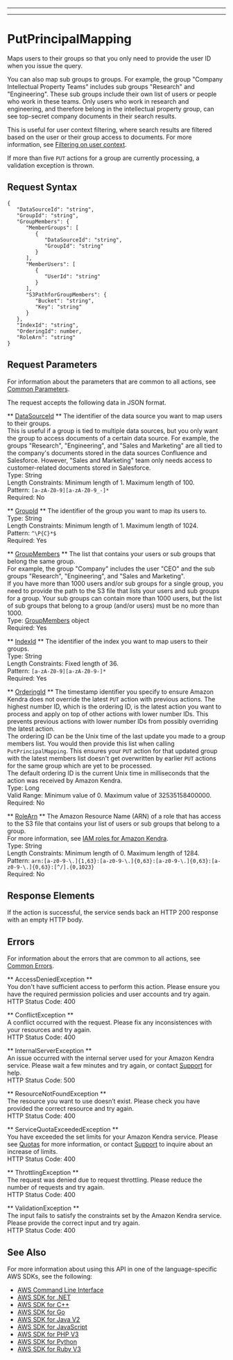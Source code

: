 --------

--------

# PutPrincipalMapping<a name="API_PutPrincipalMapping"></a>

Maps users to their groups so that you only need to provide the user ID when you issue the query\.

You can also map sub groups to groups\. For example, the group "Company Intellectual Property Teams" includes sub groups "Research" and "Engineering"\. These sub groups include their own list of users or people who work in these teams\. Only users who work in research and engineering, and therefore belong in the intellectual property group, can see top\-secret company documents in their search results\.

This is useful for user context filtering, where search results are filtered based on the user or their group access to documents\. For more information, see [Filtering on user context](https://docs.aws.amazon.com/kendra/latest/dg/user-context-filter.html)\.

If more than five `PUT` actions for a group are currently processing, a validation exception is thrown\.

## Request Syntax<a name="API_PutPrincipalMapping_RequestSyntax"></a>

```
{
   "DataSourceId": "string",
   "GroupId": "string",
   "GroupMembers": { 
      "MemberGroups": [ 
         { 
            "DataSourceId": "string",
            "GroupId": "string"
         }
      ],
      "MemberUsers": [ 
         { 
            "UserId": "string"
         }
      ],
      "S3PathforGroupMembers": { 
         "Bucket": "string",
         "Key": "string"
      }
   },
   "IndexId": "string",
   "OrderingId": number,
   "RoleArn": "string"
}
```

## Request Parameters<a name="API_PutPrincipalMapping_RequestParameters"></a>

For information about the parameters that are common to all actions, see [Common Parameters](CommonParameters.md)\.

The request accepts the following data in JSON format\.

 ** [DataSourceId](#API_PutPrincipalMapping_RequestSyntax) **   <a name="Kendra-PutPrincipalMapping-request-DataSourceId"></a>
The identifier of the data source you want to map users to their groups\.  
This is useful if a group is tied to multiple data sources, but you only want the group to access documents of a certain data source\. For example, the groups "Research", "Engineering", and "Sales and Marketing" are all tied to the company's documents stored in the data sources Confluence and Salesforce\. However, "Sales and Marketing" team only needs access to customer\-related documents stored in Salesforce\.  
Type: String  
Length Constraints: Minimum length of 1\. Maximum length of 100\.  
Pattern: `[a-zA-Z0-9][a-zA-Z0-9_-]*`   
Required: No

 ** [GroupId](#API_PutPrincipalMapping_RequestSyntax) **   <a name="Kendra-PutPrincipalMapping-request-GroupId"></a>
The identifier of the group you want to map its users to\.  
Type: String  
Length Constraints: Minimum length of 1\. Maximum length of 1024\.  
Pattern: `^\P{C}*$`   
Required: Yes

 ** [GroupMembers](#API_PutPrincipalMapping_RequestSyntax) **   <a name="Kendra-PutPrincipalMapping-request-GroupMembers"></a>
The list that contains your users or sub groups that belong the same group\.  
For example, the group "Company" includes the user "CEO" and the sub groups "Research", "Engineering", and "Sales and Marketing"\.  
If you have more than 1000 users and/or sub groups for a single group, you need to provide the path to the S3 file that lists your users and sub groups for a group\. Your sub groups can contain more than 1000 users, but the list of sub groups that belong to a group \(and/or users\) must be no more than 1000\.  
Type: [GroupMembers](API_GroupMembers.md) object  
Required: Yes

 ** [IndexId](#API_PutPrincipalMapping_RequestSyntax) **   <a name="Kendra-PutPrincipalMapping-request-IndexId"></a>
The identifier of the index you want to map users to their groups\.  
Type: String  
Length Constraints: Fixed length of 36\.  
Pattern: `[a-zA-Z0-9][a-zA-Z0-9-]*`   
Required: Yes

 ** [OrderingId](#API_PutPrincipalMapping_RequestSyntax) **   <a name="Kendra-PutPrincipalMapping-request-OrderingId"></a>
The timestamp identifier you specify to ensure Amazon Kendra does not override the latest `PUT` action with previous actions\. The highest number ID, which is the ordering ID, is the latest action you want to process and apply on top of other actions with lower number IDs\. This prevents previous actions with lower number IDs from possibly overriding the latest action\.  
The ordering ID can be the Unix time of the last update you made to a group members list\. You would then provide this list when calling `PutPrincipalMapping`\. This ensures your `PUT` action for that updated group with the latest members list doesn't get overwritten by earlier `PUT` actions for the same group which are yet to be processed\.  
The default ordering ID is the current Unix time in milliseconds that the action was received by Amazon Kendra\.  
Type: Long  
Valid Range: Minimum value of 0\. Maximum value of 32535158400000\.  
Required: No

 ** [RoleArn](#API_PutPrincipalMapping_RequestSyntax) **   <a name="Kendra-PutPrincipalMapping-request-RoleArn"></a>
The Amazon Resource Name \(ARN\) of a role that has access to the S3 file that contains your list of users or sub groups that belong to a group\.  
For more information, see [IAM roles for Amazon Kendra](https://docs.aws.amazon.com/kendra/latest/dg/iam-roles.html#iam-roles-ds)\.  
Type: String  
Length Constraints: Minimum length of 0\. Maximum length of 1284\.  
Pattern: `arn:[a-z0-9-\.]{1,63}:[a-z0-9-\.]{0,63}:[a-z0-9-\.]{0,63}:[a-z0-9-\.]{0,63}:[^/].{0,1023}`   
Required: No

## Response Elements<a name="API_PutPrincipalMapping_ResponseElements"></a>

If the action is successful, the service sends back an HTTP 200 response with an empty HTTP body\.

## Errors<a name="API_PutPrincipalMapping_Errors"></a>

For information about the errors that are common to all actions, see [Common Errors](CommonErrors.md)\.

 ** AccessDeniedException **   
You don't have sufficient access to perform this action\. Please ensure you have the required permission policies and user accounts and try again\.  
HTTP Status Code: 400

 ** ConflictException **   
A conflict occurred with the request\. Please fix any inconsistences with your resources and try again\.  
HTTP Status Code: 400

 ** InternalServerException **   
An issue occurred with the internal server used for your Amazon Kendra service\. Please wait a few minutes and try again, or contact [Support](http://aws.amazon.com/contact-us/) for help\.  
HTTP Status Code: 500

 ** ResourceNotFoundException **   
The resource you want to use doesn’t exist\. Please check you have provided the correct resource and try again\.  
HTTP Status Code: 400

 ** ServiceQuotaExceededException **   
You have exceeded the set limits for your Amazon Kendra service\. Please see [Quotas](https://docs.aws.amazon.com/kendra/latest/dg/quotas.html) for more information, or contact [Support](http://aws.amazon.com/contact-us/) to inquire about an increase of limits\.  
HTTP Status Code: 400

 ** ThrottlingException **   
The request was denied due to request throttling\. Please reduce the number of requests and try again\.  
HTTP Status Code: 400

 ** ValidationException **   
The input fails to satisfy the constraints set by the Amazon Kendra service\. Please provide the correct input and try again\.  
HTTP Status Code: 400

## See Also<a name="API_PutPrincipalMapping_SeeAlso"></a>

For more information about using this API in one of the language\-specific AWS SDKs, see the following:
+  [AWS Command Line Interface](https://docs.aws.amazon.com/goto/aws-cli/kendra-2019-02-03/PutPrincipalMapping) 
+  [AWS SDK for \.NET](https://docs.aws.amazon.com/goto/DotNetSDKV3/kendra-2019-02-03/PutPrincipalMapping) 
+  [AWS SDK for C\+\+](https://docs.aws.amazon.com/goto/SdkForCpp/kendra-2019-02-03/PutPrincipalMapping) 
+  [AWS SDK for Go](https://docs.aws.amazon.com/goto/SdkForGoV1/kendra-2019-02-03/PutPrincipalMapping) 
+  [AWS SDK for Java V2](https://docs.aws.amazon.com/goto/SdkForJavaV2/kendra-2019-02-03/PutPrincipalMapping) 
+  [AWS SDK for JavaScript](https://docs.aws.amazon.com/goto/AWSJavaScriptSDK/kendra-2019-02-03/PutPrincipalMapping) 
+  [AWS SDK for PHP V3](https://docs.aws.amazon.com/goto/SdkForPHPV3/kendra-2019-02-03/PutPrincipalMapping) 
+  [AWS SDK for Python](https://docs.aws.amazon.com/goto/boto3/kendra-2019-02-03/PutPrincipalMapping) 
+  [AWS SDK for Ruby V3](https://docs.aws.amazon.com/goto/SdkForRubyV3/kendra-2019-02-03/PutPrincipalMapping) 